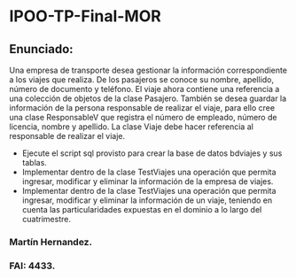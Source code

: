 # IPOO-TP-Final-MOR

## Enunciado:

Una empresa de transporte desea gestionar la información correspondiente a los viajes que realiza. De los pasajeros se conoce su nombre, apellido, número de documento y teléfono. El viaje ahora contiene una referencia a una colección de objetos de la clase Pasajero. También se desea guardar la información de la persona responsable de realizar el viaje, para ello cree una clase ResponsableV que registra el número de empleado, número de licencia, nombre y apellido. La clase Viaje debe hacer referencia al responsable de realizar el viaje.

* Ejecute el script sql provisto para crear la base de datos bdviajes y sus tablas.
* Implementar dentro de la clase TestViajes una operación que permita ingresar, modificar y eliminar la información de la empresa de viajes.
* Implementar dentro de la clase TestViajes una operación que permita ingresar, modificar y eliminar la información de un viaje, teniendo en cuenta las particularidades expuestas en el dominio a lo largo del cuatrimestre.

### Martín Hernandez.
### FAI: 4433.  
